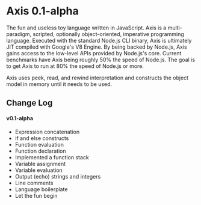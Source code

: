 # Axis 0.1-alpha
The fun and useless toy language written in JavaScript. Axis is a multi-paradigm, scripted, optionally object-oriented, imperative programming language. Executed with the standard Node.js CLI binary, Axis is ultimately JIT compiled with Google's V8 Engine. By being backed by Node.js, Axis gains access to the low-level APIs provided by Node.js's core. Current benchmarks have Axis being roughly 50% the speed of Node.js. The goal is to get Axis to run at 80% the speed of Node.js or more.

Axis uses peek, read, and rewind interpretation and constructs the object model in memory until it needs to be used.

## Change Log

#### v0.1-alpha
- Expression concatenation
- if and else constructs
- Function evaluation
- Function declaration
- Implemented a function stack
- Variable assignment
- Variable evaluation
- Output (echo) strings and integers
- Line comments
- Language boilerplate
- Let the fun begin
